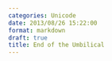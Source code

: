 ```yaml
---
categories: Unicode
date: 2013/08/26 15:22:00
format: markdown
draft: true
title: End of the Umbilical
---
```

